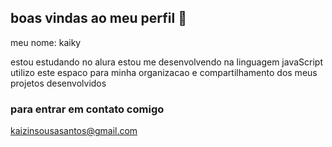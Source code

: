 ## boas vindas ao meu perfil 🐉

meu nome: kaiky

estou estudando no alura
estou me desenvolvendo na linguagem javaScript
utilizo este espaco para minha organizacao e compartilhamento dos meus projetos desenvolvidos

### para entrar em contato comigo

kaizinsousasantos@gmail.com
